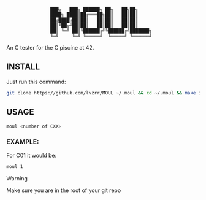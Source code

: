 ```
				███╗   ███╗ ██████╗ ██╗   ██╗██╗     
				████╗ ████║██╔═══██╗██║   ██║██║     
				██╔████╔██║██║   ██║██║   ██║██║     
				██║╚██╔╝██║██║   ██║██║   ██║██║     
				██║ ╚═╝ ██║╚██████╔╝╚██████╔╝███████╗
				╚═╝     ╚═╝ ╚═════╝  ╚═════╝ ╚══════╝
```
An C tester for the C piscine at 42.

## INSTALL

Just run this command:
```bash
git clone https://github.com/lvzrr/MOUL ~/.moul && cd ~/.moul && make install
```
## USAGE 
```bash
moul <number of CXX>
```
### EXAMPLE:
For C01 it would be:
```bash
moul 1
```
> [!WARNING] 
> Make sure you are in the root of your git repo
